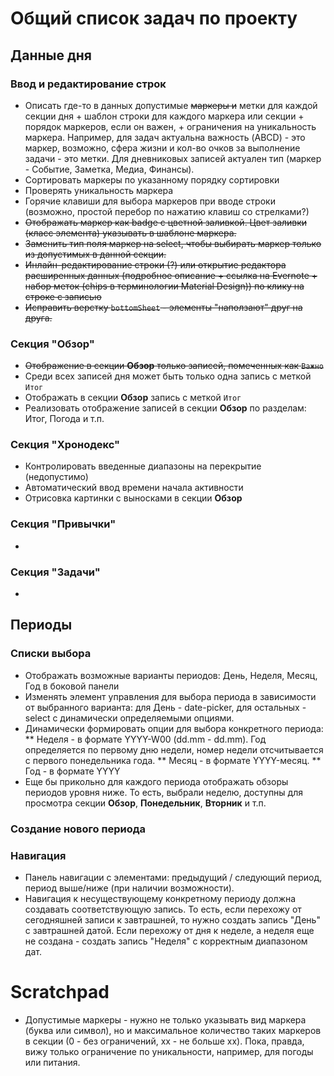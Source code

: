 # Общий список задач по проекту

## Данные дня

### Ввод и редактирование строк
* Описать где-то в данных допустимые ~~маркеры и~~ метки для каждой секции дня + шаблон строки для каждого маркера или секции + порядок маркеров, если он важен, + ограничения на уникальность маркера. Например, для задач актуальна важность (ABCD) - это маркер, возможно, сфера жизни и кол-во очков за выполнение задачи - это метки. Для дневниковых записей актуален тип (маркер - Событие, Заметка, Медиа, Финансы).
* Сортировать маркеры по указанному порядку сортировки
* Проверять уникальность маркера
* Горячие клавиши для выбора маркеров при вводе строки (возможно, простой перебор по нажатию клавиш со стрелками?)
* ~~Отображать маркер как badge с цветной заливкой. Цвет заливки (класс элемента) указывать в шаблоне маркера.~~
* ~~Заменить тип поля маркер на select, чтобы выбирать маркер только из допустимых в данной секции.~~
* ~~Инлайн-редактирование строки (?) или открытие редактора расширенных данных (подробное описание + ссылка на Evernote + набор меток (chips в терминологии Material Design)) по клику на строке с записью~~
* ~~Исправить верстку `bottomSheet` - элементы "наползают" друг на друга.~~

### Секция "Обзор"
* ~~Отображение в секции **Обзор** только записей, помеченных как `Важно`~~
* Среди всех записей дня может быть только одна запись с меткой `Итог`
* Отображать в секции **Обзор** запись с меткой `Итог`
* Реализовать отображение записей в секции **Обзор** по разделам: Итог, Погода и т.п.

### Секция "Хронодекс"
* Контролировать введенные диапазоны на перекрытие (недопустимо)
* Автоматический ввод времени начала активности
* Отрисовка картинки с выносками в секции **Обзор**

### Секция "Привычки"
*

### Секция "Задачи"
* 

## Периоды

### Списки выбора
* Отображать возможные варианты периодов: День, Неделя, Месяц, Год в боковой панели
* Изменять элемент управления для выбора периода в зависимости от выбранного варианта: для День - date-picker, для остальных - select с динамически определяемыми опциями.
* Динамически формировать опции для выбора конкретного периода:
** Неделя - в формате YYYY-W00 (dd.mm - dd.mm). Год определяется по первому дню недели, номер недели отсчитывается с первого понедельника года.
** Месяц - в формате YYYY-месяц.
** Год - в формате YYYY
* Еще бы прикольно для каждого периода отображать обзоры периодов уровня ниже. То есть, выбрали неделю, доступны для просмотра секции **Обзор**, **Понедельник**, **Вторник** и т.п.

### Создание нового периода




### Навигация
* Панель навигации с элементами: предыдущий / следующий период, период выше/ниже (при наличии возможности).
* Навигация к несуществующему конкретному периоду должна создавать соответствующую запись. То есть, если перехожу от сегодняшней записи к завтрашней, то нужно создать запись "День" с завтрашней датой. Если перехожу от дня к неделе, а неделя еще не создана - создать запись "Неделя" с корректным диапазоном дат.

# Scratchpad
* Допустимые маркеры - нужно не только указывать вид маркера (буква или символ), но и максимальное количество таких маркеров в секции (0 - без ограничений, xx - не больше xx). Пока, правда, вижу только ограничение по уникальности, например, для погоды или питания.

